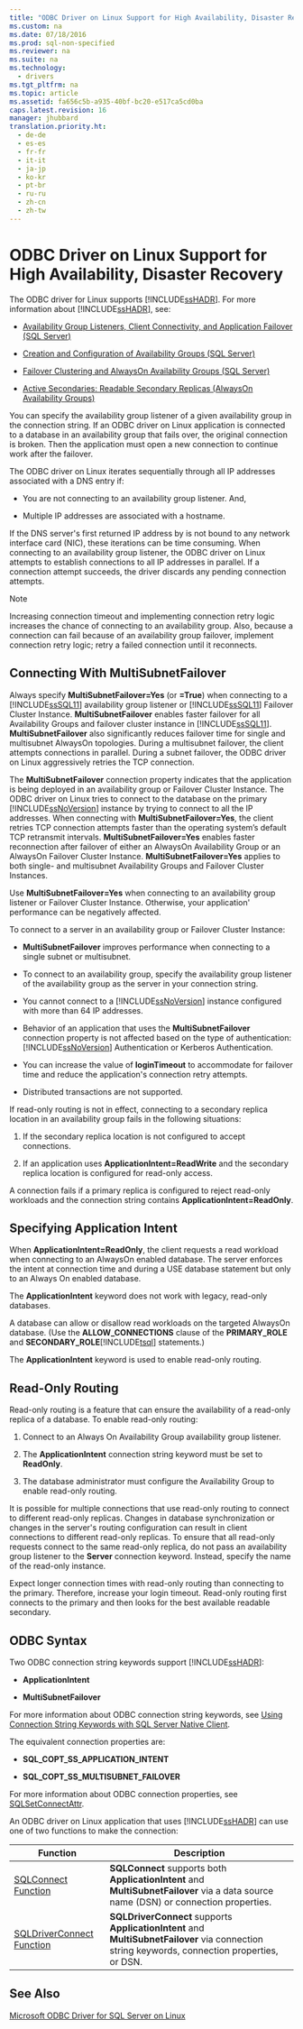 ```yaml
---
title: "ODBC Driver on Linux Support for High Availability, Disaster Recovery"
ms.custom: na
ms.date: 07/18/2016
ms.prod: sql-non-specified
ms.reviewer: na
ms.suite: na
ms.technology: 
  - drivers
ms.tgt_pltfrm: na
ms.topic: article
ms.assetid: fa656c5b-a935-40bf-bc20-e517ca5cd0ba
caps.latest.revision: 16
manager: jhubbard
translation.priority.ht: 
  - de-de
  - es-es
  - fr-fr
  - it-it
  - ja-jp
  - ko-kr
  - pt-br
  - ru-ru
  - zh-cn
  - zh-tw
---
```

# ODBC Driver on Linux Support for High Availability, Disaster Recovery
The ODBC driver for Linux supports [!INCLUDE[ssHADR](../content/includes/ssHADR_md.md)]. For more information about [!INCLUDE[ssHADR](../content/includes/ssHADR_md.md)], see:  
  
-   [Availability Group Listeners, Client Connectivity, and Application Failover (SQL Server)](http://msdn.microsoft.com/library/hh213417.aspx)  
  
-   [Creation and Configuration of Availability Groups (SQL Server)](http://msdn.microsoft.com/library/ff878265.aspx)  
  
-   [Failover Clustering and AlwaysOn Availability Groups (SQL Server)](http://msdn.microsoft.com/library/ff929171.aspx)  
  
-   [Active Secondaries: Readable Secondary Replicas (AlwaysOn Availability Groups)](http://msdn.microsoft.com/library/ff878253.aspx)  
  
You can specify the availability group listener of a given availability group in the connection string. If an ODBC driver on Linux application is connected to a database in an availability group that fails over, the original connection is broken. Then the application must open a new connection to continue work after the failover.  
  
The ODBC driver on Linux iterates sequentially through all IP addresses associated with a DNS entry if:  
  
-   You are not connecting to an availability group listener. And,  
  
-   Multiple IP addresses are associated with a hostname.  
  
If the DNS server's first returned IP address by is not bound to any network interface card (NIC), these iterations can be time consuming. When connecting to an availability group listener, the ODBC driver on Linux attempts to establish connections to all IP addresses in parallel. If a connection attempt succeeds, the driver discards any pending connection attempts.  
  
> [!NOTE]  
> Increasing connection timeout and implementing connection retry logic increases the chance of connecting to an availability group. Also, because a connection can fail because of an availability group failover, implement connection retry logic; retry a failed connection until it reconnects.  
  
## Connecting With MultiSubnetFailover  
Always specify **MultiSubnetFailover=Yes** (or **=True**) when connecting to a [!INCLUDE[ssSQL11](../content/includes/ssSQL11_md.md)] availability group listener or [!INCLUDE[ssSQL11](../content/includes/ssSQL11_md.md)] Failover Cluster Instance. **MultiSubnetFailover** enables faster failover for all Availability Groups and failover cluster instance in [!INCLUDE[ssSQL11](../content/includes/ssSQL11_md.md)]. **MultiSubnetFailover** also significantly reduces failover time for single and multisubnet AlwaysOn topologies. During a multisubnet failover, the client attempts connections in parallel. During a subnet failover, the ODBC driver on Linux aggressively retries the TCP connection.  
  
The **MultiSubnetFailover** connection property indicates that the application is being deployed in an availability group or Failover Cluster Instance. The ODBC driver on Linux tries to connect to the database on the primary [!INCLUDE[ssNoVersion](../content/includes/ssNoVersion_md.md)] instance by trying to connect to all the IP addresses. When connecting with **MultiSubnetFailover=Yes**, the client retries TCP connection attempts faster than the operating system’s default TCP retransmit intervals. **MultiSubnetFailover=Yes** enables faster reconnection after failover of either an AlwaysOn Availability Group or an AlwaysOn Failover Cluster Instance. **MultiSubnetFailover=Yes** applies to both single- and multisubnet Availability Groups and Failover Cluster Instances.  
  
Use **MultiSubnetFailover=Yes** when connecting to an availability group listener or Failover Cluster Instance. Otherwise, your application' performance can be negatively affected.  
  
To connect to a server in an availability group or Failover Cluster Instance:  
  
-   **MultiSubnetFailover** improves performance when connecting to a single subnet or multisubnet.  
  
-   To connect to an availability group, specify the availability group listener of the availability group as the server in your connection string.  
  
-   You cannot connect to a [!INCLUDE[ssNoVersion](../content/includes/ssNoVersion_md.md)] instance configured with more than 64 IP addresses.  
  
-   Behavior of an application that uses the **MultiSubnetFailover** connection property is not affected based on the type of authentication: [!INCLUDE[ssNoVersion](../content/includes/ssNoVersion_md.md)] Authentication or Kerberos Authentication.  
  
-   You can increase the value of **loginTimeout** to accommodate for failover time and reduce the application's connection retry attempts.  
  
-   Distributed transactions are not supported.  
  
If read-only routing is not in effect, connecting to a secondary replica location in an availability group fails in the following situations:  
  
1.  If the secondary replica location is not configured to accept connections.  
  
2.  If an application uses **ApplicationIntent=ReadWrite** and the secondary replica location is configured for read-only access.  
  
A connection fails if a primary replica is configured to reject read-only workloads and the connection string contains **ApplicationIntent=ReadOnly**.  
  
## Specifying Application Intent  
When **ApplicationIntent=ReadOnly**, the client requests a read workload when connecting to an AlwaysOn enabled database. The server enforces the intent at connection time and during a USE database statement but only to an Always On enabled database.  
  
The **ApplicationIntent** keyword does not work with legacy, read-only databases.  
  
A database can allow or disallow read workloads on the targeted AlwaysOn database. (Use the **ALLOW_CONNECTIONS** clause of the **PRIMARY_ROLE** and **SECONDARY_ROLE**[!INCLUDE[tsql](../content/includes/tsql_md.md)] statements.)  
  
The **ApplicationIntent** keyword is used to enable read-only routing.  
  
## Read-Only Routing  
Read-only routing is a feature that can ensure the availability of a read-only replica of a database. To enable read-only routing:  
  
1.  Connect to an Always On Availability Group availability group listener.  
  
2.  The **ApplicationIntent** connection string keyword must be set to **ReadOnly**.  
  
3.  The database administrator must configure the Availability Group to enable read-only routing.  
  
It is possible for multiple connections that use read-only routing to connect to different read-only replicas. Changes in database synchronization or changes in the server's routing configuration can result in client connections to different read-only replicas. To ensure that all read-only requests connect to the same read-only replica, do not pass an availability group listener to the **Server** connection keyword. Instead, specify the name of the read-only instance.  
  
Expect longer connection times with read-only routing than connecting to the primary. Therefore, increase your login timeout. Read-only routing first connects to the primary and then looks for the best available readable secondary.  
  
## ODBC Syntax  
Two ODBC connection string keywords support [!INCLUDE[ssHADR](../content/includes/ssHADR_md.md)]:  
  
-   **ApplicationIntent**  
  
-   **MultiSubnetFailover**  
  
For more information about ODBC connection string keywords, see [Using Connection String Keywords with SQL Server Native Client](http://msdn.microsoft.com/library/ms130822.aspx).  
  
The equivalent connection properties are:  
  
-   **SQL_COPT_SS_APPLICATION_INTENT**  
  
-   **SQL_COPT_SS_MULTISUBNET_FAILOVER**  
  
For more information about ODBC connection properties, see [SQLSetConnectAttr](http://msdn.microsoft.com/library/ms131709.aspx).  
  
An ODBC driver on Linux application that uses [!INCLUDE[ssHADR](../content/includes/ssHADR_md.md)] can use one of two functions to make the connection:  
  
|Function|Description|  
|------------|---------------|  
|[SQLConnect Function](../content/SQLConnect-Function.md)|**SQLConnect** supports both **ApplicationIntent** and **MultiSubnetFailover** via a data source name (DSN) or connection properties.|  
|[SQLDriverConnect Function](../content/SQLDriverConnect-Function.md)|**SQLDriverConnect** supports **ApplicationIntent** and **MultiSubnetFailover** via connection string keywords, connection properties, or DSN.|  
  
## See Also  
[Microsoft ODBC Driver for SQL Server on Linux](../content/Microsoft-ODBC-Driver-for-SQL-Server-on-Linux.md)  
  
